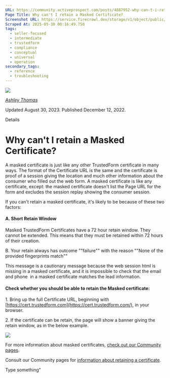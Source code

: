 ```yaml
---
URL: https://community.activeprospect.com/posts/4887952-why-can-t-i-retain-a-masked-certificate
Page Title: Why can't I retain a Masked Certificate?
Screenshot URL: https://service.firecrawl.dev/storage/v1/object/public/media/screenshot-4c84d16f-8691-4bb6-a4dc-c12b69c046c6.png
Scraped At: 2025-05-30 00:16:49.750
tags:
  - seller-focused
  - intermediate
  - trustedform
  - compliance
  - conceptual
  - universal
  - operation
secondary_tags:
  - reference
  - troubleshooting
---
```


[![](https://content2.bloomfire.com/avatars/users/1316943/thumb/thumbnail.png?f=1612413648&Expires=1748567772&Signature=KAotkB~iZPVlU5vF6k3sjIruGPNNzti5gYGhyqZXKi8PGwUhEWk~hbXEubN2gHd4P7MU85pYqMXLLlE4CiywRIVIBVNXCX47WqcR8a2mzhCmjdLKDxS~-XnqYFRAdhNckoAB7LiJNM7Gu~iJj1UrhbKPaNavBQgDSih699SfeEfvnF4zldhkhClubYPeWDR66yhXtKwqKXTyRMfIBqQkaUO-5XcpK70nam7V21v3eA-2-dRvN7QDAJ23-0xoNrpKzy5VwDx-HsL0yrcMVDJMXxxBY6OfsppcxBcRvzoQ55Jq5w9jeGbKuTuG16Sh9iiDGts66tQk0cm9FkzOJb6EVA__&Key-Pair-Id=APKAIDFCFZ2UHE5LPIUA)](https://community.activeprospect.com/memberships/7557566-ashley-thomas)

[_Ashley Thomas_](https://community.activeprospect.com/memberships/7557566-ashley-thomas)

Updated August 30, 2023. Published December 12, 2022.

Details

# Why can't I retain a Masked Certificate?

A masked certificate is just like any other TrustedForm certificate in many ways. The format of the Certificate URL is the same and the certificate is proof of a session giving the location and much other information about the consumer who filled out the web form. A masked certificate is like any certificate, except: the masked certificate doesn't list the Page URL for the form and excludes the session replay showing the consumer session.

If you can't retain a masked certificate, it's likely to be because of these two factors:

#### A. Short Retain Window

Masked TrustedForm Certificates have a 72 hour retain window. They cannot be extended. This means that they must be retained within 72 hours of their creation.

B. Your retain always has outcome ""failure"" with the reason ""None of the provided fingerprints match""

This message is a cautionary message because the web session html is missing in a masked certificate, and it is impossible to check that the email and phone  in a masked certificate matches the lead information.

#### Check whether you should be able to retain the Masked certificate:

1\. Bring up the full Certificate URL, beginning with [https://cert.trustedform.com](https://cert.trustedform.com/), in your browser.

2\. If the certificate can be retain, the page will show a banner giving the retain window, as in the below example.

![](https://content3.bloomfire.com/thumbnails/contents/003/867/959/original.png?f=1693420590&Expires=1748567803&Signature=eW6WjjGFujKf0SUaC2de-CXzyose5gjwQ1lR6-UmsP2ZXxcNkOm0a-Bxz11LfrPeqazm63U3ssIX1rhYVYRvlQuPAa3Cc~RGDEq~mF4xFQbqUyn0kkdqzcCExKhF9vEhAHzTn0Rnw0eFarrnQpnjTJECF2kLtPuMhU9tonfZMYzl-E-cNRIFDuWBSP~TEld83VgQFtT8xRZ79oearqahxcabtL2eUhHb~f4SR9ACJ4pnLLieef~okdhUR141XBF4OSGpNm-sMS7B-HS4fuLGqVXYTaelOVY1-65a5rI8~xvERuZXt9l5gFIgwqEfyKxjsXn4TEIC6lGYlClp0ln~Dw__&Key-Pair-Id=APKAIDFCFZ2UHE5LPIUA)

For more information about masked certificates, [check out our Community pages](https://community.activeprospect.com/series/4882045-troubleshooting-trustedform-masked-certificate).

Consult our Community pages for [information about retaining a certificate](https://developers.activeprospect.com/docs/trustedform/getting-started-with-claiming/).

Type something"

